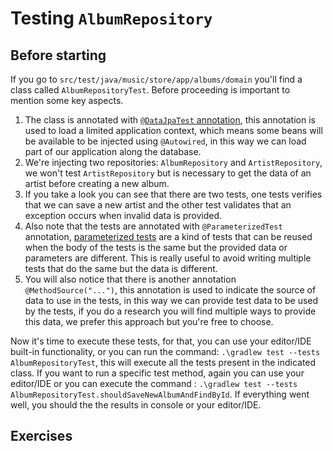# Testing `AlbumRepository`

## Before starting

If you go to `src/test/java/music/store/app/albums/domain` you'll find a class called `AlbumRepositoryTest`. Before proceeding 
is important to mention some key aspects.

1. The class is annotated with [`@DataJpaTest` annotation](https://www.baeldung.com/junit-datajpatest-repository), this annotation
is used to load a limited application context, which means some beans will be available to be injected using `@Autowired`, in this way
we can load part of our application along the database.
2. We're injecting two repositories: `AlbumRepository` and `ArtistRepository`, we won't test `ArtistRepository` but is necessary to get the data of an artist
before creating a new album.
3. If you take a look you can see that there are two tests, one tests verifies that we can save a new artist and the other test validates that an exception occurs
when invalid data is provided.
4. Also note that the tests are annotated with `@ParameterizedTest` annotation, [parameterized tests](https://www.baeldung.com/parameterized-tests-junit-5) are a kind
of tests that can be reused when the body of the tests is the same but the provided data or parameters are different.
This is really useful to avoid writing multiple tests that do the same but the data is different.
5. You will also notice that there is another annotation `@MethodSource("...")`, this annotation is used to
indicate the source of data to use in the tests, in this way we can provide test data to be used by the tests, if you do
a research you will find multiple ways to provide this data, we prefer this approach but you're free to choose.

Now it's time to execute these tests, for that, you can use your editor/IDE built-in functionality, or you can run the command:
`.\gradlew test --tests AlbumRepositoryTest`, this will execute all the tests present in
the indicated class. If you want to run a specific test method, again you can use your editor/IDE
or you can execute the command : `.\gradlew test --tests AlbumRepositoryTest.shouldSaveNewAlbumAndFindById`. If everything went well, you should the the results
in console or your editor/IDE.

## Exercises

